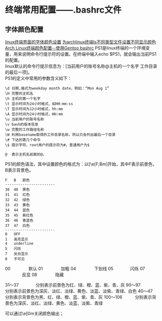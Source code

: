 # 终端常用配置——.bashrc文件

## 字体颜色配置
[linux终端界面的字体颜色设置](https://www.linuxidc.com/Linux/2015-06/118607.htm)
[为archlinux终端ls不同类型文件设置不同显示颜色](https://www.cnblogs.com/lepeCoder/p/7844870.html)
[Arch Linux终端颜色配置--使用Gentoo bashrc](https://gitweb.gentoo.org/repo/gentoo.git/tree/app-shells/bash/files/bashrc)
PS1是linux终端的一个环境变量，用来说明命令行提示符的设置。在终端中输入echo $PS1，就会输出当前PS1的配置。  
linux默认的命令行提示信息为：[当前用户的账号名称@主机的一个名字 工作目录的最后一项]。  
PS1的定义中常用的参数含义如下：
```
\d 日期,格式为weekday month date，例如：“Mon Aug 1”
\H 完整的主机名
\h 主机的第一个名字
\t 显示时间为24小时格式，如HH:mm:ss
\T 显示时间为12小时格式，hh:mm
\A 显示时间为24小时格式，HH:mm
\u 当前用户的账号名称
\v bash的版本信息
\w 完整的工作路径名称
\W 利用basename取得的工作目录名称，所以只会列出最后一个目录
\# 下达的第几个命令
\$ 提示字符，root用户的提示符为#，普通用户为$

@  表示主机名前面的@。
```
PS1的颜色语法，其中设置颜色的格式为：以\[\e[F;Bm]开始，其中F表示前景色，B表示背景色。
```
F	B	颜色
-----------------------
30	40	黑色
31	41	红色
32	42	绿色
33	43	黄色
34	44	蓝色
35	45	紫红色
36	46	青蓝色
37	47	白色
-----------------------
0	OFF
1	高亮显示
4	underline
5	闪烁
7	反白显示
8	不可见
```
00 　　　　默认
01 　　　　加粗
04 　　　　下划线
05　　　　闪烁
07 　　　　反显
08 　　　　隐藏

31～37　　　　分别表示前景色为红、绿、橙、蓝、紫、青、灰
90～97　　　　分别表示前景色为深灰、淡红、淡绿、黄色、淡蓝、淡紫、青绿、白色
40～47　　　　分别表示背景色为黑、红、绿、橙、蓝、紫、青、灰
100～106　　　分别表示背景色为深灰、淡红、淡绿、黄色、淡蓝、淡紫、青绿


可以通过\e[0m关闭颜色输出；
